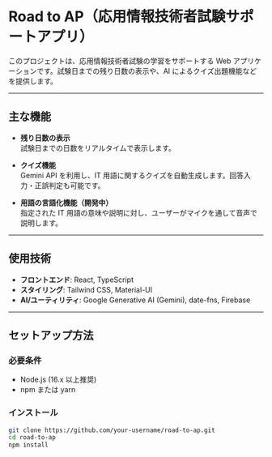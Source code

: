 # Road to AP（応用情報技術者試験サポートアプリ）

このプロジェクトは、応用情報技術者試験の学習をサポートする Web アプリケーションです。試験日までの残り日数の表示や、AI によるクイズ出題機能などを提供します。

---

## 主な機能

- **残り日数の表示**  
  試験日までの日数をリアルタイムで表示します。

- **クイズ機能**  
  Gemini API を利用し、IT 用語に関するクイズを自動生成します。回答入力・正誤判定も可能です。

- **用語の言語化機能（開発中）**  
  指定された IT 用語の意味や説明に対し、ユーザーがマイクを通して音声で説明します。

---

## 使用技術

- **フロントエンド**: React, TypeScript
- **スタイリング**: Tailwind CSS, Material-UI
- **AI/ユーティリティ**: Google Generative AI (Gemini), date-fns, Firebase

---

## セットアップ方法

### 必要条件

- Node.js (16.x 以上推奨)
- npm または yarn

### インストール

```bash
git clone https://github.com/your-username/road-to-ap.git
cd road-to-ap
npm install
```
